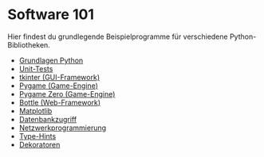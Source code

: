# Software 101

Hier findest du grundlegende Beispielprogramme für verschiedene 
Python-Bibliotheken.

- [Grundlagen Python](python/README.md)
- [Unit-Tests](unittest/README.md)
- [tkinter (GUI-Framework)](tkinter/README.md)
- [Pygame (Game-Engine)](pygame/README.md)
- [Pygame Zero (Game-Engine)](pygame-zero/README.md)
- [Bottle (Web-Framework)](bottle/README.md)
- [Matplotlib](matplotlib/README.md)
- [Datenbankzugriff](datenbank/README.md)
- [Netzwerkprogrammierung](netzwerk/README.md)
- [Type-Hints](typen/README.md)
- [Dekoratoren](decorator/README.md)
